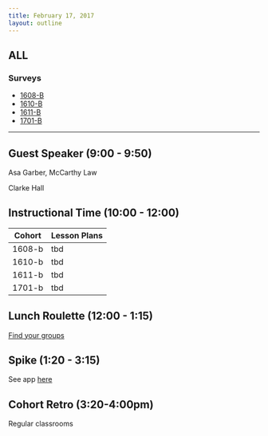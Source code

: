 ```yaml
---
title: February 17, 2017
layout: outline
---
```


## ALL

### Surveys
*   [1608-B]()
*   [1610-B]()
*   [1611-B]()
*   [1701-B]()

***

## Guest Speaker (9:00 - 9:50)

Asa Garber, McCarthy Law

Clarke Hall

## Instructional Time (10:00 - 12:00)

| Cohort | Lesson Plans |
| ------ | ------------ |
| 1608-b | tbd |
| 1610-b | tbd |
| 1611-b | tbd |
| 1701-b | tbd |


## Lunch Roulette (12:00 - 1:15)

[Find your groups](https://github.com/turingschool/interdisciplinary-planning/blob/master/groups/20170217.markdown)

## Spike (1:20 - 3:15)

See app [here](https://turing-fridays.firebaseapp.com/)

## Cohort Retro (3:20-4:00pm)

Regular classrooms
